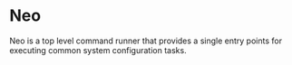 # Neo

Neo is a top level command runner that provides a single entry points
for executing common system configuration tasks.

